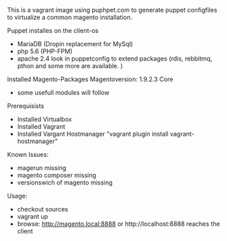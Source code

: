 This is a vagrant image using puphpet.com to generate puppet configfiles to virtualize a common magento installation.

Puppet installes on the client-os
- MariaDB (Dropin replacement for MySql)
- php 5.6 (PHP-FPM) 
- apache 2.4
look in puppetconfig to extend packages (rdis, rebbitmq, pthon and some more are available. )

Installed Magento-Packages
Magentoversion: 1.9.2.3 Core
- some usefull modules will follow

Prerequisists
- Installed Virtualbox
- Installed Vagrant
- Installed Vargant Hostmanager "vagrant plugin install vagrant-hostmanager"

Known Issues:
- magerun missing
- magento composer missing
- versionswich of magento missing

Usage:
- checkout sources
- vagrant up
- browse: http://magento.local:8888 or http://localhost:8888 reaches the client


